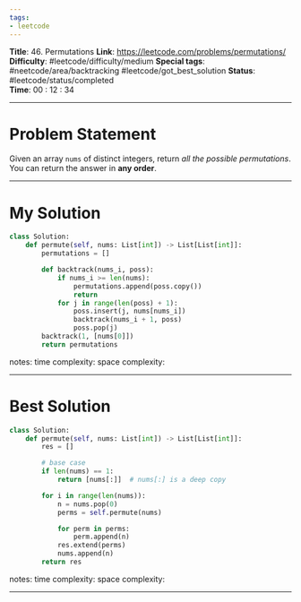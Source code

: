 ```yaml
---
tags:
- leetcode
---
```

**Title**: 46. Permutations
**Link**: https://leetcode.com/problems/permutations/
**Difficulty**: #leetcode/difficulty/medium 
**Special tags**: #neetcode/area/backtracking #leetcode/got_best_solution 
**Status**: #leetcode/status/completed  
**Time**: 00 : 12 : 34

---
# Problem Statement
Given an array `nums` of distinct integers, return _all the possible permutations_. You can return the answer in **any order**.

---
# My Solution
```python
class Solution:
    def permute(self, nums: List[int]) -> List[List[int]]:
        permutations = []

        def backtrack(nums_i, poss):
            if nums_i >= len(nums):
                permutations.append(poss.copy())
                return 
            for j in range(len(poss) + 1):
                poss.insert(j, nums[nums_i])
                backtrack(nums_i + 1, poss)
                poss.pop(j)
        backtrack(1, [nums[0]])
        return permutations
```
notes: 
time complexity: 
space complexity: 

---
# Best Solution
```python
class Solution:
    def permute(self, nums: List[int]) -> List[List[int]]:
        res = []

        # base case
        if len(nums) == 1:
            return [nums[:]]  # nums[:] is a deep copy

        for i in range(len(nums)):
            n = nums.pop(0)
            perms = self.permute(nums)

            for perm in perms:
                perm.append(n)
            res.extend(perms)
            nums.append(n)
        return res
```
notes: 
time complexity: 
space complexity: 

---

